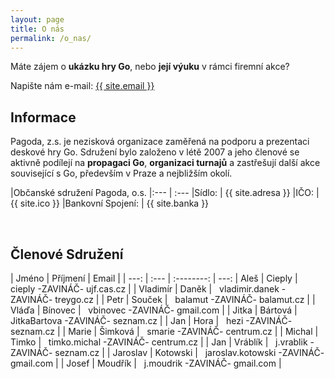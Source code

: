 ```yaml
---
layout: page
title: O nás
permalink: /o_nas/
---
```


Máte zájem o **ukázku hry Go**, nebo **její výuku** v rámci firemní akce?

Napište nám e-mail: <a href="mailto:{{ site.email }}">{{ site.email }}</a>

## Informace

Pagoda, z.s. je nezisková organizace zaměřená na podporu a prezentaci
deskové hry Go. Sdružení bylo založeno v létě 2007 a jeho členové
se aktivně podílejí na **propagaci Go**, **organizaci turnajů** a zastřešují
další akce související s Go, především v Praze a nejbližším okolí.

|Občanské sdružení Pagoda, o.s.
|:--- | :---
|Sídlo: | {{ site.adresa }}
|IČO:   | {{ site.ico }}
|Bankovní Spojení: | {{ site.banka }}

<br />

## Členové Sdružení

| Jméno | Příjmení |   Email   |
| ---: | :--- | :--------: | ---:
| Aleš | Cieply | &nbsp; cieply -ZAVINÁČ- ujf.cas.cz |
| Vladimír | Daněk | &nbsp; vladimir.danek -ZAVINÁČ- treygo.cz | 
| Petr | Souček | &nbsp; balamut -ZAVINÁČ- balamut.cz | 
| Vláďa | Bínovec | &nbsp; vbinovec -ZAVINÁČ- gmail.com | 
| Jitka | Bártová | &nbsp; JitkaBartova -ZAVINÁČ- seznam.cz | 
| Jan | Hora | &nbsp; hezi -ZAVINÁČ- seznam.cz | 
| Marie | Šimková | &nbsp; smarie -ZAVINÁČ- centrum.cz |
| Michal | Timko | &nbsp; timko.michal -ZAVINÁČ- centrum.cz |
| Jan | Vráblík | &nbsp; j.vrablik -ZAVINÁČ- seznam.cz |
| Jaroslav | Kotowski | &nbsp; jaroslav.kotowski -ZAVINÁČ- gmail.com |
| Josef | Moudřík | &nbsp; j.moudrik -ZAVINÁČ- gmail.com |



